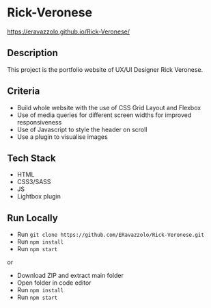 # Rick-Veronese
https://eravazzolo.github.io/Rick-Veronese/

## Description
This project is the portfolio website of UX/UI Designer Rick Veronese.

## Criteria
- Build whole website with the use of CSS Grid Layout and Flexbox 
- Use of media queries for different screen widths for improved responsiveness
- Use of Javascript to style the header on scroll
- Use a plugin to visualise images 

## Tech Stack
- HTML
- CSS3/SASS
- JS
- Lightbox plugin

## Run Locally
- Run `git clone https://github.com/ERavazzolo/Rick-Veronese.git`
- Run `npm install`
- Run `npm start`

or

- Download ZIP and extract main folder
- Open folder in code editor
- Run `npm install`
- Run `npm start`
